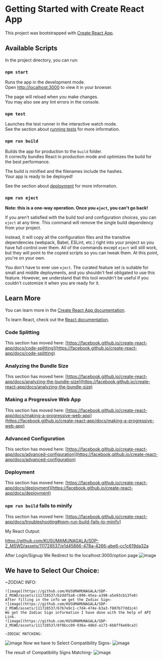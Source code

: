 # Getting Started with Create React App

This project was bootstrapped with [Create React App](https://github.com/facebook/create-react-app).

## Available Scripts

In the project directory, you can run:

### `npm start`

Runs the app in the development mode.\
Open [http://localhost:3000](http://localhost:3000) to view it in your browser.

The page will reload when you make changes.\
You may also see any lint errors in the console.

### `npm test`

Launches the test runner in the interactive watch mode.\
See the section about [running tests](https://facebook.github.io/create-react-app/docs/running-tests) for more information.

### `npm run build`

Builds the app for production to the `build` folder.\
It correctly bundles React in production mode and optimizes the build for the best performance.

The build is minified and the filenames include the hashes.\
Your app is ready to be deployed!

See the section about [deployment](https://facebook.github.io/create-react-app/docs/deployment) for more information.

### `npm run eject`

**Note: this is a one-way operation. Once you `eject`, you can't go back!**

If you aren't satisfied with the build tool and configuration choices, you can `eject` at any time. This command will remove the single build dependency from your project.

Instead, it will copy all the configuration files and the transitive dependencies (webpack, Babel, ESLint, etc.) right into your project so you have full control over them. All of the commands except `eject` will still work, but they will point to the copied scripts so you can tweak them. At this point, you're on your own.

You don't have to ever use `eject`. The curated feature set is suitable for small and middle deployments, and you shouldn't feel obligated to use this feature. However, we understand that this tool wouldn't be useful if you couldn't customize it when you are ready for it.

## Learn More

You can learn more in the [Create React App documentation](https://facebook.github.io/create-react-app/docs/getting-started).

To learn React, check out the [React documentation](https://reactjs.org/).

### Code Splitting

This section has moved here: [https://facebook.github.io/create-react-app/docs/code-splitting](https://facebook.github.io/create-react-app/docs/code-splitting)

### Analyzing the Bundle Size

This section has moved here: [https://facebook.github.io/create-react-app/docs/analyzing-the-bundle-size](https://facebook.github.io/create-react-app/docs/analyzing-the-bundle-size)

### Making a Progressive Web App

This section has moved here: [https://facebook.github.io/create-react-app/docs/making-a-progressive-web-app](https://facebook.github.io/create-react-app/docs/making-a-progressive-web-app)

### Advanced Configuration

This section has moved here: [https://facebook.github.io/create-react-app/docs/advanced-configuration](https://facebook.github.io/create-react-app/docs/advanced-configuration)

### Deployment

This section has moved here: [https://facebook.github.io/create-react-app/docs/deployment](https://facebook.github.io/create-react-app/docs/deployment)

### `npm run build` fails to minify

This section has moved here: [https://facebook.github.io/create-react-app/docs/troubleshooting#npm-run-build-fails-to-minify]

My React Output:

https://github.com/KUSUMAMUNAGALA/SDP-2_MSWD/assets/111728537/e1d45866-478a-4266-abe6-cc1c619da32a


After Login/Signup We Redirect to the localhost:3000/option page
![image](https://github.com/KUSUMAMUNAGALA/SDP-2_MSWD/assets/111728537/a1cf0caf-49fd-4e16-b7eb-fcd417648294)


We have to Select Our Choice:
----------------------------
~ZODIAC INFO:
~~~~~~~~~~~~~
![image](https://github.com/KUSUMAMUNAGALA/SDP-2_MSWD/assets/111728537/b2ddf5a8-c896-45ea-a398-a5e93cb13fe0)
After filling in the info we get the Zodiac Sign-
![image](https://github.com/KUSUMAMUNAGALA/SDP-2_MSWD/assets/111728537/67b7e9c1-c7d4-474e-b3a3-f887b77dd1c4)
We get the Zodiac Sign information I have done with the help of API Link.
![image](https://github.com/KUSUMAMUNAGALA/SDP-2_MSWD/assets/111728537/8f0bcc09-936a-486d-a173-6b6ff6e69ca3)

~ZODIAC MATCHING:
~~~~~~~~~~~~~~~~~
![image](https://github.com/KUSUMAMUNAGALA/SDP-2_MSWD/assets/111728537/54772a73-c25f-4d58-9fe3-aae7f3a6aa05)
Now we have to Select Compatibility Signs-
![image](https://github.com/KUSUMAMUNAGALA/SDP-2_MSWD/assets/111728537/4dbc1296-df1a-4603-8bbd-68f8faadffba)

The result of Compatibility Signs Matching-
![image](https://github.com/KUSUMAMUNAGALA/SDP-2_MSWD/assets/111728537/6de423b9-5677-4f67-a640-0988d8f3dec6)



